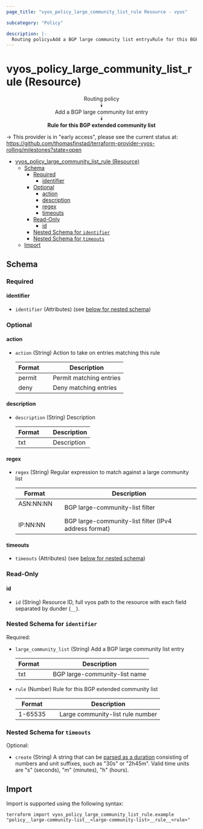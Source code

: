 ```yaml
---
page_title: "vyos_policy_large_community_list_rule Resource - vyos"

subcategory: "Policy"

description: |-
  Routing policy⯯Add a BGP large community list entry⯯Rule for this BGP extended community list
---
```


# vyos_policy_large_community_list_rule (Resource)
<center>


Routing policy  
⯯  
Add a BGP large community list entry  
⯯  
**Rule for this BGP extended community list**


</center>

-> This provider is in "early access", please see the current status at: https://github.com/thomasfinstad/terraform-provider-vyos-rolling/milestones?state=open

<!--TOC-->

- [vyos_policy_large_community_list_rule (Resource)](#vyos_policy_large_community_list_rule-resource)
  - [Schema](#schema)
    - [Required](#required)
      - [identifier](#identifier)
    - [Optional](#optional)
      - [action](#action)
      - [description](#description)
      - [regex](#regex)
      - [timeouts](#timeouts)
    - [Read-Only](#read-only)
      - [id](#id)
    - [Nested Schema for `identifier`](#nested-schema-for-identifier)
    - [Nested Schema for `timeouts`](#nested-schema-for-timeouts)
  - [Import](#import)

<!--TOC-->

<!-- schema generated by tfplugindocs -->
## Schema

### Required

#### identifier
- `identifier` (Attributes) (see [below for nested schema](#nestedatt--identifier))

### Optional

#### action
- `action` (String) Action to take on entries matching this rule

    |  Format  &emsp;|  Description              |
    |----------|---------------------------|
    |  permit  &emsp;|  Permit matching entries  |
    |  deny    &emsp;|  Deny matching entries    |
#### description
- `description` (String) Description

    |  Format  &emsp;|  Description  |
    |----------|---------------|
    |  txt     &emsp;|  Description  |
#### regex
- `regex` (String) Regular expression to match against a large community list

    |  Format     &emsp;|  Description                                            |
    |-------------|---------------------------------------------------------|
    |  ASN:NN:NN  &emsp;|  BGP large-community-list filter                        |
    |  IP:NN:NN   &emsp;|  BGP large-community-list filter (IPv4 address format)  |
#### timeouts
- `timeouts` (Attributes) (see [below for nested schema](#nestedatt--timeouts))

### Read-Only

#### id
- `id` (String) Resource ID, full vyos path to the resource with each field separated by dunder (`__`).

<a id="nestedatt--identifier"></a>
### Nested Schema for `identifier`

Required:

- `large_community_list` (String) Add a BGP large community list entry

    |  Format  &emsp;|  Description                    |
    |----------|---------------------------------|
    |  txt     &emsp;|  BGP large-community-list name  |
- `rule` (Number) Rule for this BGP extended community list

    |  Format   &emsp;|  Description                       |
    |-----------|------------------------------------|
    |  1-65535  &emsp;|  Large community-list rule number  |


<a id="nestedatt--timeouts"></a>
### Nested Schema for `timeouts`

Optional:

- `create` (String) A string that can be [parsed as a duration](https://pkg.go.dev/time#ParseDuration) consisting of numbers and unit suffixes, such as &#34;30s&#34; or &#34;2h45m&#34;. Valid time units are &#34;s&#34; (seconds), &#34;m&#34; (minutes), &#34;h&#34; (hours).

## Import

Import is supported using the following syntax:

```shell
terraform import vyos_policy_large_community_list_rule.example "policy__large-community-list__<large-community-list>__rule__<rule>"
```
